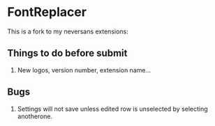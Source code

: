 # FontReplacer

This is a fork to my neversans extensions:

## Things to do before submit
1. New logos, version number, extension name...

## Bugs
1. Settings will not save unless edited row is unselected by selecting anotherone.

